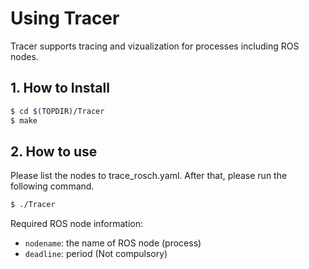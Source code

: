 # Using Tracer

Tracer supports tracing and vizualization for processes including ROS nodes.

## 1. How to Install

```sh
$ cd $(TOPDIR)/Tracer
$ make
``` 

## 2. How to use

Please list the nodes to trace_rosch.yaml.
After that, please run the following command.

```sh
$ ./Tracer
``` 

Required ROS node information:

 * `nodename`: the name of ROS node (process)
 * `deadline`: period (Not compulsory)

